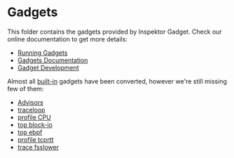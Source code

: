 # Gadgets

This folder contains the gadgets provided by Inspektor Gadget. Check our online
documentation to get more details:

- [Running Gadgets](https://www.inspektor-gadget.io/docs/latest/reference/run)
- [Gadgets Documentation](https://www.inspektor-gadget.io/docs/latest/gadgets/)
- [Gadget Development](https://www.inspektor-gadget.io/docs/latest/gadget-devel/)

Almost all [built-in](../pkg/gadgets/) gadgets have been converted, however
we're still missing few of them:
- [Advisors](https://github.com/inspektor-gadget/inspektor-gadget/issues/3003)
- [traceloop](https://github.com/inspektor-gadget/inspektor-gadget/issues/2822)
- [profile CPU](https://github.com/inspektor-gadget/inspektor-gadget/issues/3001)
- [top block-io](https://github.com/inspektor-gadget/inspektor-gadget/issues/2989)
- [top ebpf](https://github.com/inspektor-gadget/inspektor-gadget/issues/3443)
- [profile tcprtt](https://github.com/inspektor-gadget/inspektor-gadget/issues/3002)
- [trace fsslower](https://github.com/inspektor-gadget/inspektor-gadget/issues/2994)
